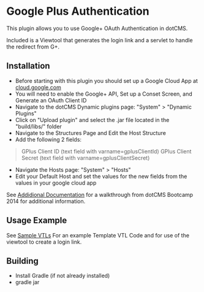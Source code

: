 Google Plus Authentication
====================
This plugin allows you to use Google+ OAuth Authentication in dotCMS.  

Included is a Viewtool that generates the login link and a servlet to handle the redirect from G+.

Installation
------------
* Before starting with this plugin you should set up a Google Cloud App at [cloud.google.com](http://cloud.google.com)
* You will need to enable the Google+ API, Set up a Conset Screen, and Generate an OAuth Client ID
* Navigate to the dotCMS Dynamic plugins page: "System" > "Dynamic Plugins"
* Click on "Upload plugin" and select the .jar file located in the "build/libs/" folder
* Navigate to the Structures Page and Edit the Host Structure
* Add the following 2 fields:
> GPlus Client ID (text field with varname=gplusClientId)
> GPlus Client Secret (text field with varname=gplusClientSecret)
* Navigate the Hosts page: "System" > "Hosts"
* Edit your Default Host and set the values for the new fields from the values in your google cloud app

See [Addidional Documentation](docs) for a walkthrough from dotCMS Bootcamp 2014 for additional information.

Usage Example
-------------
See [Sample VTLs](docs/vtl) For an example Template VTL Code and for use of the viewtool to create a login link.

Building
--------
* Install Gradle (if not already installed)
* gradle jar 
